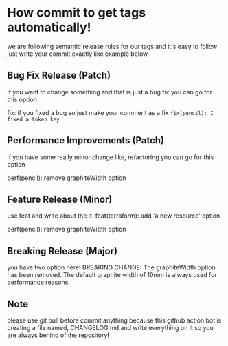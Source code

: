# How commit to get tags automatically!

we are following semantic release rules for our tags and it's easy to follow just write your commit exactly like example below

## Bug Fix Release (Patch)

if you want to change something and that is just a bug fix you can go for this option 

fix: if you fixed a bug so just make your comment as a fix `fix(pencil): I fixed a token key`

## Performance Improvements (Patch)
if you have some really minor change like, refactoring you can go for this option

perf(pencil): remove graphiteWidth option

## Feature Release (Minor)

use feat and write about the it.
feat(terraform): add 'a new resource' option

perf(pencil): remove graphiteWidth option

## Breaking Release (Major)
you have two option here!
BREAKING CHANGE: The graphiteWidth option has been removed.
The default graphite width of 10mm is always used for performance reasons.




## Note
please use git pull before commit anything because this github action bot is creating a file named, CHANGELOG.md and write everything on it so you are always behind of the repository! 
